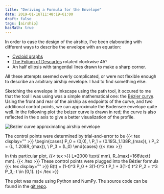```yaml
---
title: "Deriving a Formula for the Envelope"
date: 2019-01-18T11:48:19+01:00
draft: false
tags: [airship]
hasMath: true
---
```


In order to ease the design of the airship, I've been elaborating with different
ways to describe the envelope with an equation:

- [Cycloid graphs][0]
- [The Folium of Descartes][1] rotated clockwise 45°
- An half ellipsis with tangential lines drawn to make a sharp corner.

All these attempts seemed overly complicated, or were not flexible enough to
describe an arbitrary airship envelope. I had to find something else.

Sketching the envelope in Inkscape using the path tool, it occured to me that
the tool I was using was a simple mathematical one: the [Bézier curve][2]. Using
the front and rear of the airship as endpoints of the curve, and two additional
control points, we can approximate the Bodensee envelope quite well. In the
following plot the beizer curve is drawn in red; the curve is also reflected in
the x axis to give a better visualization of the profile.

![Bezier curve approximating airship envelope](/img/envelope-bezier.png)

The control points were determined by trial-and-error to be
{{< tex display="" >}}
\begin{cases}
  P_0 = (0,0), \\
  P_1 = (0.195L,1.138R_{max}), \\
  P_2 = (L, 1.208R_{max}), \\
  P_3 = (L,0) 
\end{cases}
{{< /tex >}}

In this particular plot, {{< tex >}} L=2000 \text{ mm}, R_{max}=166\text{ mm}.
{{< /tex >}} These control points were plugged into the Bézier formula
{{< tex display="" >}}
  B(t) = (1-t)^3 P_0 + 3(1-t)^2 t P_1 + 3(1-t) t^2 P_2 + t^3 P_3,\; t \in [0,1].
{{< /tex >}}

The plot was made using Python and NumPy. The source code can be found in the
[git repo][3].

[0]: http://jwilson.coe.uga.edu/EMAT6680Fa2014/Gieseking/Exploration%2010/Parametric%20Equations.html
[1]: https://en.m.wikipedia.org/wiki/Folium_of_Descartes
[2]: https://en.wikipedia.org/wiki/B%C3%A9zier_curve
[3]: https://github.com/martinlofgren/airship/blob/master/calculations/envelope-formula.py
